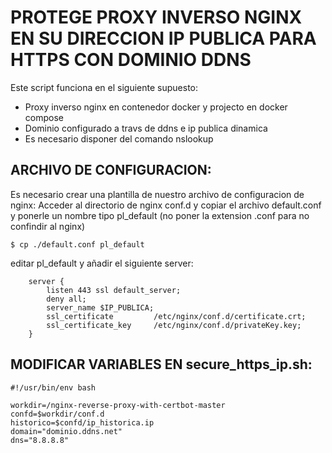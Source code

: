 # PROTEGE PROXY INVERSO NGINX EN SU DIRECCION IP PUBLICA PARA HTTPS CON DOMINIO DDNS
Este script funciona en el siguiente supuesto:
- Proxy inverso nginx en contenedor docker y projecto en docker compose
- Dominio configurado a travs de ddns e ip publica dinamica
- Es necesario disponer del comando nslookup

## ARCHIVO DE CONFIGURACION:
Es necesario crear una plantilla de nuestro archivo de configuracion de nginx:
Acceder al directorio de nginx conf.d y copiar el archivo default.conf y ponerle un nombre tipo pl_default (no poner la extension .conf para no confindir al nginx)

`$ cp ./default.conf pl_default`

editar pl_default y añadir el siguiente server:

```
    server {
        listen 443 ssl default_server;
        deny all;
        server_name $IP_PUBLICA;
        ssl_certificate         /etc/nginx/conf.d/certificate.crt;
        ssl_certificate_key     /etc/nginx/conf.d/privateKey.key;
    }
```

## MODIFICAR VARIABLES EN secure_https_ip.sh:


```
#!/usr/bin/env bash

workdir=/nginx-reverse-proxy-with-certbot-master
confd=$workdir/conf.d
historico=$confd/ip_historica.ip
domain="dominio.ddns.net"
dns="8.8.8.8"
```





